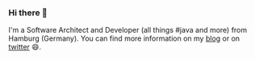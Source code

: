 ### Hi there 👋

I'm a Software Architect and Developer (all things #java and more) from Hamburg (Germany). You can find more information on my [blog](https://claudioaltamura.de) or on [twitter](https://twitter.com/altamuraclaudio) 😄.

<!--
**claudioaltamura/claudioaltamura** is a ✨ _special_ ✨ repository because its `README.md` (this file) appears on your GitHub profile.

Here are some ideas to get you started:

- 🔭 I’m currently working on ...
- 🌱 I’m currently learning ...
- 👯 I’m looking to collaborate on ...
- 🤔 I’m looking for help with ...
- 💬 Ask me about ...
- 📫 How to reach me: ...
- 😄 Pronouns: ...
- ⚡ Fun fact: ...
-->
